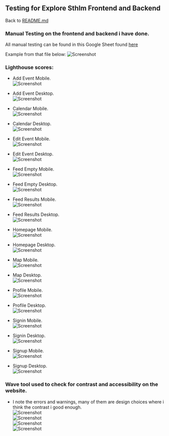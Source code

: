 ## Testing for Explore Sthlm Frontend and Backend
Back to [README.md](/README.md)

### Manual Testing on the frontend and backend i have done.

All manual testing can be found in this Google Sheet found [here](https://docs.google.com/spreadsheets/d/1SI37C_QfKiTO75sShmg1B0r8Dor87qpLhmL8UYKBUsI/edit?usp=sharing)

Example from that file below:
![Screenshot](/src/images/testing_example.png)


### Lighthouse scores:

- Add Event Mobile.    
![Screenshot](/src/images/mobile_add_event.png)     
- Add Event Desktop.    
![Screenshot](/src/images/dekstop_add_event.png)     

- Calendar Mobile.    
![Screenshot](/src/images/mobile_calendar.png)     
- Calendar Desktop.    
![Screenshot](/src/images/desktop_calendar.png)     

- Edit Event Mobile.    
![Screenshot](/src/images/mobile_edit_event.png)     
- Edit Event Desktop.    
![Screenshot](/src/images/desktop_edit_event.png)     

- Feed Empty Mobile.    
![Screenshot](/src/images/mobile_feed_empty.png)     
- Feed Empty Desktop.    
![Screenshot](/src/images/desktop_feed_empty.png)     

- Feed Results Mobile.    
![Screenshot](/src/images/mobile_feed_results.png)     
- Feed Results Desktop.   
![Screenshot](/src/images/desktop_feed_results.png)     

- Homepage Mobile.    
![Screenshot](/src/images/mobile_homepage.png)     
- Homepage Desktop.    
![Screenshot](/src/images/desktop_homepage.png)     

- Map Mobile.   
![Screenshot](/src/images/mobile_map.png)     
- Map Desktop.    
![Screenshot](/src/images/desktop_map.png)     

- Profile Mobile.    
![Screenshot](/src/images/mobile_profile.png)     
- Profile Desktop.    
![Screenshot](/src/images/desktop_profile.png)     

- Signin Mobile.   
![Screenshot](/src/images/mobile_signin.png)     
- Signin Desktop.    
![Screenshot](/src/images/desktop_signin.png)     

- Signup Mobile.   
![Screenshot](/src/images/mobile_signup.png)     
- Signup Desktop.   
![Screenshot](/src/images/desktop_signup.png)     


### Wave tool used to check for contrast and accessibility on the website.  
- I note the errors and warnings, many of them are design choices where i think the contrast i good enough.   
![Screenshot](/src/images/wave_calendar.png)  
![Screenshot](/src/images/wave_event_detail.png)  
![Screenshot](/src/images/wave_eventmap.png)  
![Screenshot](/src/images/wave_homepage.png)  